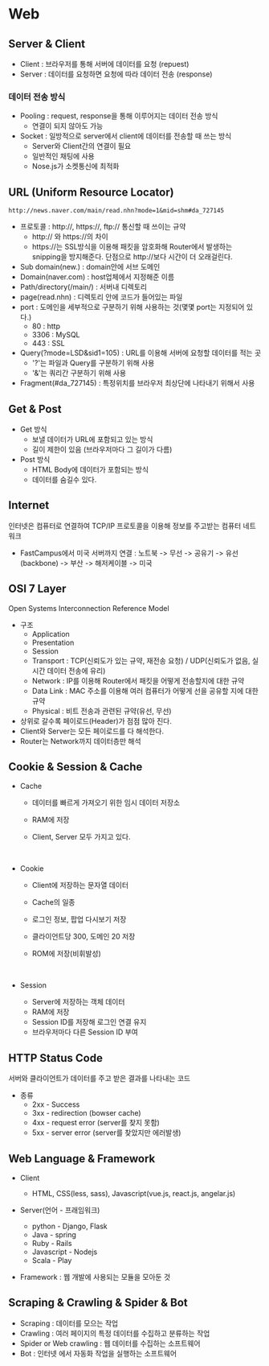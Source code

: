 # Web

## Server & Client

- Client : 브라우저를 통해 서버에 데이터를 요청 (repuest)
- Server : 데이터를 요청하면 요청에 따라 데이터 전송 (response)



### 데이터 전송 방식

- Pooling : request, response을 통해 이루어지는 데이터 전송 방식
  - 연결이 되지 않아도 가능
- Socket : 일방적으로 server에서 client에 데이터를 전송할 때 쓰는 방식
  - Server와 Client간의 연결이 필요
  - 일반적인 채팅에 사용
  - Nose.js가 소켓통신에 최적화



## URL (Uniform Resource Locator)

```
http://news.naver.com/main/read.nhn?mode=1&mid=shm#da_727145
```

- 프로토콜 : http://, https://, ftp:// 통신할 때 쓰이는 규약 
  - http:// 와 https://의 차이
  - https://는 SSL방식을 이용해 패킷을 암호화해 Router에서 발생하는 snipping을 방지해준다. 단점으로 http://보다 시간이 더 오래걸린다.
- Sub domain(new.) : domain안에 서브 도메인
- Domain(naver.com) : host업체에서 지정해준 이름
- Path/directory(/main/) : 서버내 디렉토리
- page(read.nhn) : 디렉토리 안에 코드가 들어있는 파일
- port : 도메인을 세부적으로 구분하기 위해 사용하는 것(몇몇 port는 지정되어 있다.)
  - 80 : http
  - 3306 : MySQL
  - 443 : SSL
- Query(?mode=LSD&sid1=105) : URL를 이용해 서버에 요청할 데이터를 적는 곳
  - '?'는 파일과 Query를 구분하기 위해 사용
  - '&'는 쿼리간 구분하기 위해 사용
- Fragment(#da_727145) : 특정위치를 브라우저 최상단에 나타내기 위해서 사용 



## Get & Post

- Get 방식 
  - 보낼 데이터가 URL에 포함되고 있는 방식
  - 길이 제한이 있음 (브라우저마다 그 길이가 다름)
- Post 방식
  - HTML Body에 데이터가 포함되는 방식
  - 데이터를 숨길수 있다.



## Internet

인터넷은 컴퓨터로 연결하여 TCP/IP 프로토콜을 이용해 정보를 주고받는 컴퓨터 네트워크

- FastCampus에서 미국 서버까지 연결 : 노트북 -> 무선 -> 공유기 -> 유선(backbone) -> 부산 -> 해저케이블 -> 미국



## OSI 7 Layer

Open Systems Interconnection Reference Model



- 구조
  - Application
  - Presentation
  - Session
  - Transport : TCP(신뢰도가 있는 규약, 재전송 요청) / UDP(신뢰도가 없음, 실시간 데이터 전송에 유리)
  - Network : IP를 이용해 Router에서 패킷을 어떻게 전송할지에 대한 규약
  - Data Link : MAC 주소를 이용해 여러 컴퓨터가 어떻게 선을 공유할 지에 대한 규약
  - Physical : 비트 전송과 관련된 규약(유선, 무선)
- 상위로 갈수록 페이로드(Header)가 점점 많아 진다.
- Client와 Server는 모든 페이로드를 다 해석한다.
- Router는 Network까지 데이터층만 해석



## Cookie & Session & Cache

- Cache

  - 데이터를 빠르게 가져오기 위한 임시 데이터 저장소

  - RAM에 저장

  - Client, Server 모두 가지고 있다.

    ​

- Cookie

  - Client에 저장하는 문자열 데이터

  - Cache의 일종

  - 로그인 정보, 팝업 다시보기 저장

  - 클라이언트당 300, 도메인 20 저장

  - ROM에 저장(비휘발성)

    ​

- Session

  - Server에 저장하는 객체 데이터
  - RAM에 저장 
  - Session ID를 저장해 로그인 연결 유지
  - 브라우저마다 다른 Session ID 부여



## HTTP Status Code

서버와 클라이언트가 데이터를 주고 받은 결과를 나타내는 코드

- 종류
  - 2xx - Success
  - 3xx - redirection (bowser cache)
  - 4xx - request error (server를 찾지 못함)
  - 5xx - server error (server를 찾았지만 에러발생)



## Web Language & Framework

- Client
  - HTML, CSS(less, sass), Javascript(vue.js, react.js, angelar.js)
- Server(언어 - 프래임워크)
  - python - Django, Flask
  - Java - spring
  - Ruby - Rails
  - Javascript - Nodejs
  - Scala - Play



- Framework : 웹 개발에 사용되는 모듈을 모아둔 것



## Scraping & Crawling & Spider & Bot

- Scraping : 데이터를 모으는 작업
- Crawling : 여러 페이지의 특정 데이터를 수집하고 분류하는 작업
- Spider or Web crawling : 웹 데이터를 수집하는 소프트웨어
- Bot : 인터넷 에서 자동화 작업을 실행하는 소프트웨어